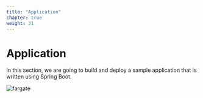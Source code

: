 ```yaml
---
title: "Application"
chapter: true
weight: 31
---
```


# Application

In this section, we are going to build and deploy a sample application that is
written using Spring Boot.

![fargate](/images/fargate_works.png)

